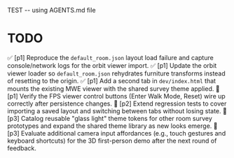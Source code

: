 TEST -- using AGENTS.md file
# TODO
✅ [p1] Reproduce the `default_room.json` layout load failure and capture console/network logs for the orbit viewer import.
✅ [p1] Update the orbit viewer loader so `default_room.json` rehydrates furniture transforms instead of resetting to the origin.
✅ [p1] Add a second tab in `dev/index.html` that mounts the existing MWE viewer with the shared survey theme applied.
🔲 [p1] Verify the FPS viewer control buttons (Enter Walk Mode, Reset) wire up correctly after persistence changes.
🔲 [p2] Extend regression tests to cover importing a saved layout and switching between tabs without losing state.
🔲 [p3] Catalog reusable "glass light" theme tokens for other room survey prototypes and expand the shared theme library as new looks emerge.
🔲 [p3] Evaluate additional camera input affordances (e.g., touch gestures and keyboard shortcuts) for the 3D first-person demo after the next round of feedback.
